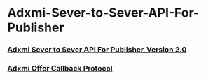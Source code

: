 # Adxmi-Sever-to-Sever-API-For-Publisher

### [Adxmi Sever to Sever API For Publisher_Version 2.0](https://github.com/Adxmi/Adxmi-Sever-to-Sever-API-For-Publisher/blob/master/Adxmi%20Sever%20to%20Sever%20API%20For%20Publisher_Version%202.0.md)

### [Adxmi Offer Callback Protocol](https://github.com/Adxmi/Adxmi-Sever-to-Sever-API-For-Publisher/blob/master/Adxmi%20Offer%20Callback%20Protocol.md)
